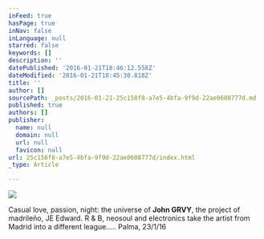 ```yaml
---
inFeed: true
hasPage: true
inNav: false
inLanguage: null
starred: false
keywords: []
description: ''
datePublished: '2016-01-21T18:46:12.558Z'
dateModified: '2016-01-21T18:45:30.818Z'
title: ''
author: []
sourcePath: _posts/2016-01-21-25c158f8-a7e5-4bfa-9f9d-22ae0608777d.md
published: true
authors: []
publisher:
  name: null
  domain: null
  url: null
  favicon: null
url: 25c158f8-a7e5-4bfa-9f9d-22ae0608777d/index.html
_type: Article

---
```

![](https://the-grid-user-content.s3-us-west-2.amazonaws.com/f34af62b-f067-48e8-be54-cc77685ee50e.jpg)

Casual love, passion, night: the universe of **John GRVY**, the project of madrileño, JE Edward. R & B, neosoul and electronics take the artist from Madrid into a different league..... Palma, 23/1/16